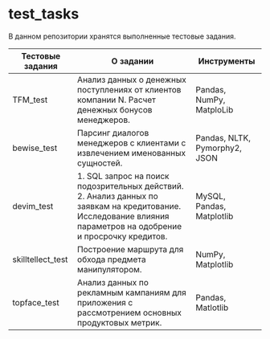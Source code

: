 # test_tasks
В данном репозитории хранятся выполненные тестовые задания.

|  Тестовые задания  |     О задании                                                                                     | Инструменты                   |
| ------------------ |---------------------------------------------------------------------------------------------------| ------------------------------|
| TFM_test           | Анализ данных о денежных поступлениях от клиентов компании N. Расчет денежных бонусов менеджеров. | Pandas, NumPy, MatploLib      |
| bewise_test        | Парсинг диалогов менеджеров с клиентами с извлечением именованных сущностей.                      | Pandas, NLTK, Pymorphy2, JSON |
| devim_test         | 1. SQL запрос на поиск подозрительных действий. 2. Анализ данных по заявкам на кредитование. Исследование влияния параметров на одобрение и просрочку кредитов.  | MySQL, Pandas, Matplotlib|
| skilltellect_test  | Построение маршрута для обхода предмета манипулятором.                                            | NumPy, Matplotlib             |
| topface_test       | Анализ данных по рекламным кампаниям для приложения с рассмотрением основных продуктовых метрик.  | Pandas, Matlotlib             |
